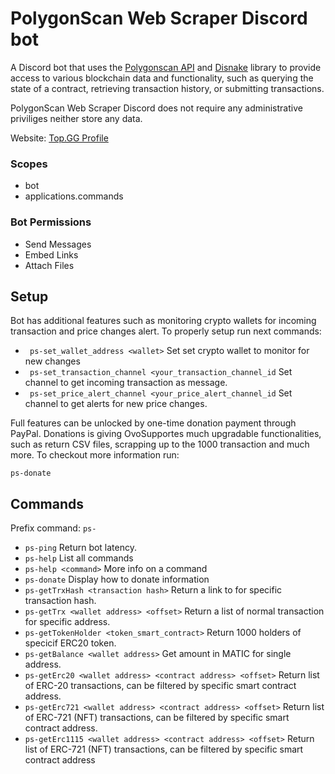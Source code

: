 # PolygonScan Web Scraper Discord bot
A Discord bot that uses the [Polygonscan API](https://polygonscan.com/apis) and [Disnake](https://docs.disnake.dev/en/stable/) library to provide access to various blockchain data and functionality, such as querying the state of a contract, retrieving transaction history, or submitting transactions. 

PolygonScan Web Scraper Discord does not require any administrative priviliges neither store any data.

Website: [Top.GG Profile](https://top.gg/bot/1041454438595965049)

### Scopes
- bot
- applications.commands

### Bot Permissions
- Send Messages
- Embed Links
- Attach Files

## Setup
 

Bot has additional features such as monitoring crypto wallets for incoming transaction and price changes alert. To properly setup run next commands:

- ``` ps-set_wallet_address <wallet>``` Set set crypto wallet to monitor for new changes
- ``` ps-set_transaction_channel <your_transaction_channel_id``` Set channel to get incoming transaction as message.
- ``` ps-set_price_alert_channel <your_price_alert_channel_id``` Set channel to get alerts for new price changes.

Full features can be unlocked by one-time donation payment through PayPal. Donations is giving OvoSupportes much upgradable functionalities, such as return 
CSV files, scrapping up to the 1000 transaction and much more. To checkout more information run:

```ps-donate```

## Commands

Prefix command: ```ps-```

- ```ps-ping```  Return bot latency. 
- ```ps-help``` List all commands
- ```ps-help <command>``` More info on a command
- ```ps-donate``` Display how to donate information
- ```ps-getTrxHash <transaction hash>``` Return a link to for specific transaction hash. 
- ```ps-getTrx <wallet address> <offset>``` Return a list of normal transaction for specific address.
- ```ps-getTokenHolder <token_smart_contract>``` Return 1000 holders of specicif ERC20 token.
- ```ps-getBalance <wallet address>``` Get amount in MATIC for single address. 
- ```ps-getErc20 <wallet address> <contract address> <offset>``` Return list of ERC-20 transactions, can be filtered by specific smart contract address. 
- ```ps-getErc721 <wallet address> <contract address> <offset>``` Return list of ERC-721 (NFT) transactions, can be filtered by specific smart contract address. 
- ```ps-getErc1115 <wallet address> <contract address> <offset>``` Return list of ERC-721 (NFT) transactions, can be filtered by specific smart contract address
